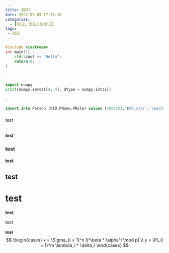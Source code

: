 ```yaml
---
title: 测试1
date: 2022-05-05 17:55:16
categories:
  - [测试, 无意义的测试]
tags:
 - 测试
---
```


```cpp
#include <iostream>
int main(){
    std::cout << "Hello";
    return 0;
}
```



.

```python
import numpy
print(numpy.zeros([4, 4], dtype = numpy.int32))
```



.

```sql
insert into Person (PID,PName,PRole) values (7654321,'EVO.star','spectator')
```

###### test

##### test

### test

#### test

## test

# test

**test**

*test*

~~test~~
$$
\begin{cases}
x = \Sigma_{i = 1}^n [i^\beta * \alpha^i \mod p]
\\
y = \Pi_{i = 1}^m \lambda_i * \delta_i
\end{cases}
$$

